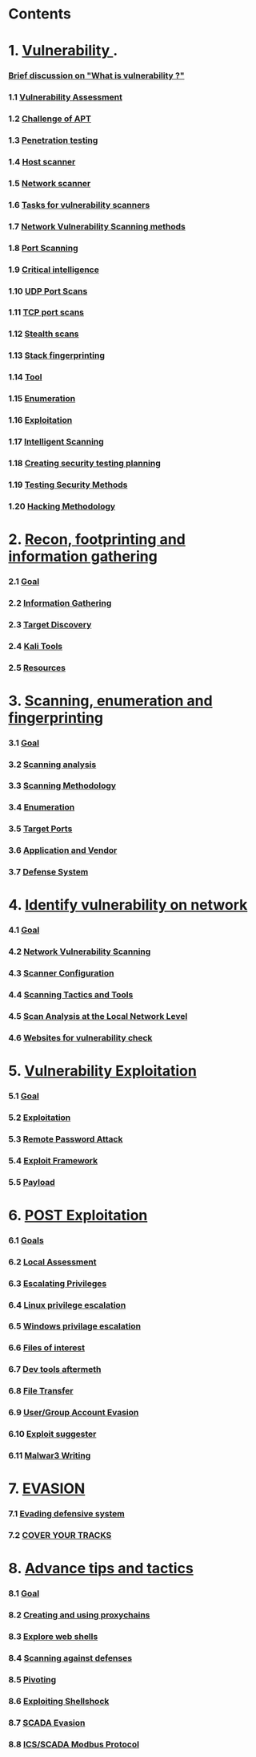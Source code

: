 # Contents
# 1. [ Vulnerability ](APT.md#1.0).
###  [ Brief discussion on "What is vulnerability ?" ](APT.md#0)
### 1.1 [ Vulnerability Assessment ](APT.md#1.1)
### 1.2 [ Challenge of APT ](APT.md#1.2)
### 1.3 [ Penetration testing ](APT.md#1.3)
### 1.4 [ Host scanner ](APT.md#1.4)
### 1.5 [ Network scanner ](APT.md#1.5)
### 1.6 [ Tasks for vulnerability scanners ](APT.md#1.6)
### 1.7 [ Network Vulnerability Scanning methods ](APT.md#1.7)
### 1.8 [ Port Scanning ](APT.md#1.8)
### 1.9 [ Critical intelligence ](APT.md#1.9)
### 1.10 [ UDP Port Scans ](APT.md#1.10)
### 1.11 [ TCP port scans](APT.md#1.11)
### 1.12 [ Stealth scans ](APT.md#1.12)
### 1.13 [ Stack fingerprinting ](APT.md#1.13)
### 1.14 [ Tool  ](APT.md#1.14)
### 1.15 [ Enumeration ](APT.md#1.15)
### 1.16 [ Exploitation ](APT.md#1.16)
### 1.17 [ Intelligent Scanning ](APT.md#1.17)
### 1.18 [ Creating security testing planning ](APT.md#1.18)
### 1.19 [ Testing Security Methods ](APT.md#1.19)
### 1.20 [ Hacking Methodology ](APT.md#1.20)
#
# 2. [ Recon, footprinting  and information gathering ](APT.md#2.0)
### 2.1 [ Goal ](APT.md#2.1)
### 2.2 [ Information Gathering ](APT.md#2.2)
### 2.3 [ Target Discovery ](APT.md#2.3)
### 2.4 [ Kali Tools ](APT.md#2.4)
### 2.5 [ Resources ](APT.md#2.5)
#
# 3. [ Scanning, enumeration and fingerprinting ](APT.md#3.0)
### 3.1 [ Goal ](APT.md#3.1)
### 3.2 [ Scanning analysis ](APT.md#3.2)
### 3.3 [ Scanning Methodology ](APT.md#3.3)
### 3.4 [ Enumeration ](APT.md#3.4)
### 3.5 [ Target Ports ](APT.md#3.5)
### 3.6 [ Application and Vendor ](APT.md#3.6)
### 3.7 [ Defense System ](APT.md#3.7)
#
# 4. [  Identify vulnerability on network ](APT.md#4.0)
### 4.1 [ Goal ](APT.md#4.1)
### 4.2 [  Network Vulnerability Scanning ](APT.md#4.2)
### 4.3 [  Scanner Configuration ](APT.md#4.3)
### 4.4 [ Scanning Tactics and Tools ](APT.md#4.4)
### 4.5 [ Scan Analysis at the Local Network Level ](APT.md#4.5)
### 4.6 [ Websites for vulnerability check ](APT.md#4.6)
#
# 5. [  Vulnerability Exploitation  ](APT.md#5.0)
### 5.1 [ Goal ](APT.md#5.1)
### 5.2 [  Exploitation ](APT.md#5.2)
### 5.3 [  Remote Password Attack ](APT.md#5.3)
### 5.4 [  Exploit Framework ](APT.md#5.4)
### 5.5 [ Payload ](APT.md#5.5)
#
# 6. [ POST Exploitation ](APT.md#6.0)
### 6.1 [ Goals ](APT.md#6.1)
### 6.2 [ Local Assessment ](APT.md#6.2)
### 6.3 [ Escalating Privileges ](APT.md#6.3)
### 6.4 [ Linux privilege escalation ](APT.md#6.4)
### 6.5 [ Windows privilage escalation ](APT.md#6.5)
### 6.6 [ Files of interest ](APT.md#6.6)
### 6.7 [  Dev tools aftermeth ](APT.md#6.7)
### 6.8 [ File Transfer ](APT.md#6.8)
### 6.9 [ User/Group Account Evasion ](APT.md#6.9)
### 6.10 [  Exploit suggester ](APT.md#6.10)
### 6.11 [ Malwar3 Writing ](APT.md#6.11)
#
# 7. [ EVASION ](APT.md#7.0)
### 7.1 [ Evading defensive system ](APT.md#7.1)
### 7.2 [ COVER YOUR TRACKS ](APT.md#7.2)
#
# 8. [ Advance tips and tactics ](APT.md#8.0)
### 8.1 [ Goal ](APT.md#8.1)
### 8.2 [ Creating and using proxychains ](APT.md#8.2)
### 8.3 [ Explore web shells ](APT.md#8.3)
### 8.4 [ Scanning  against defenses ](APT.md#8.4)
### 8.5 [ Pivoting ](APT.md#8.5)
### 8.6 [ Exploiting Shellshock ](APT.md#8.6)
### 8.7 [ SCADA Evasion ](APT.md#8.7)
### 8.8 [ ICS/SCADA Modbus Protocol](APT.md#8.8)
#
